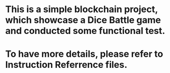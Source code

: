 # This is a simple blockchain project, which showcase a Dice Battle game and conducted some functional test.
# To have more details, please refer to Instruction Referrence files.